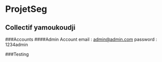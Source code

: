# ProjetSeg
## Collectif yamoukoudji

###Accounts
####Admin Account
email : admin@admin.com
password : 1234admin

###Testing


